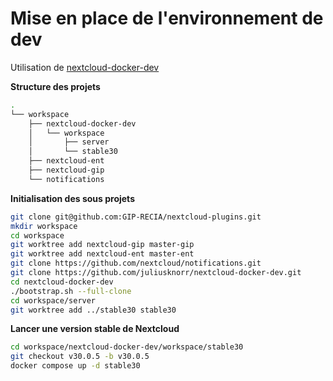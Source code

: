 # Mise en place de l'environnement de dev

Utilisation de [nextcloud-docker-dev](https://github.com/juliusknorr/nextcloud-docker-dev)

**Structure des projets**

```sh
.
└── workspace
    ├── nextcloud-docker-dev
    │   └── workspace
    │       ├── server
    │       └── stable30
    ├── nextcloud-ent
    ├── nextcloud-gip
    └── notifications
```

**Initialisation des sous projets**

```sh
git clone git@github.com:GIP-RECIA/nextcloud-plugins.git
mkdir workspace
cd workspace
git worktree add nextcloud-gip master-gip
git worktree add nextcloud-ent master-ent
git clone https://github.com/nextcloud/notifications.git
git clone https://github.com/juliusknorr/nextcloud-docker-dev.git
cd nextcloud-docker-dev
./bootstrap.sh --full-clone
cd workspace/server
git worktree add ../stable30 stable30
```

**Lancer une version stable de Nextcloud**

```sh
cd workspace/nextcloud-docker-dev/workspace/stable30
git checkout v30.0.5 -b v30.0.5
docker compose up -d stable30
```
